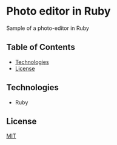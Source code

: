 # Photo editor in Ruby

Sample of a photo-editor in Ruby

## Table of Contents

- [Technologies](#technologies)
- [License](#license)

## Technologies

- Ruby

## License

[MIT](LICENSE)
